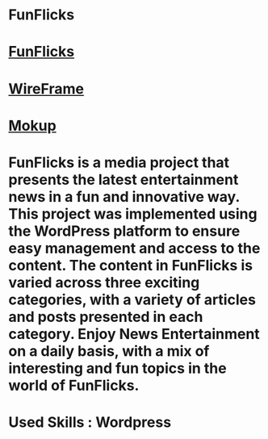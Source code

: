 # FunFlicks
# [FunFlicks](https://1drv.ms/u/s!AkEMIL0FdeEGiDcUTOqv-eHqCOte?e=Y0iC4J)
# [WireFrame](https://www.figma.com/file/xaSpJPUJe86T3yGHQPt1YZ/Untitled?type=design&node-id=0%3A1&mode=design&t=PXz271E3mCP9sZoB-1)
# [Mokup](https://www.figma.com/file/xaSpJPUJe86T3yGHQPt1YZ/Untitled?type=design&node-id=12%3A13&mode=design&t=PXz271E3mCP9sZoB-1)
# FunFlicks is a media project that presents the latest entertainment news in a fun and innovative way. This project was implemented using the WordPress platform to ensure easy management and access to the content. The content in FunFlicks is varied across three exciting categories, with a variety of articles and posts presented in each category. Enjoy News Entertainment on a daily basis, with a mix of interesting and fun topics in the world of FunFlicks.
# Used Skills : Wordpress